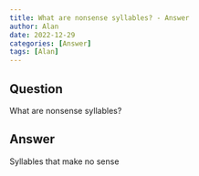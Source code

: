 ```yaml
---
title: What are nonsense syllables? - Answer
author: Alan
date: 2022-12-29
categories: [Answer]
tags: [Alan]
---
```


## Question

What are nonsense syllables?



## Answer

Syllables that make no sense